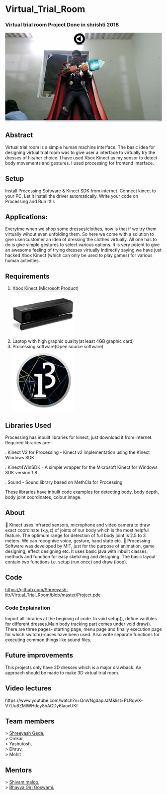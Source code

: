 # Virtual_Trial_Room

  <h3> Virtual trial room
   Project Done in shrishti 2018 </h3>
   <img src='images/secy.png' >
   
  <h2> Abstract</h2>
    
   Virtual trial room is a simple human machine interface. The basic idea for designing virtual trial room was to give user a interface to virtually try the dresses     of his/her choice. I have used Xbox Kinect as my sensor to detect body movements and gestures. I used processing for         frontend interface. 
    
 
    
  <h2> Setup</h2>
    
   Install Processing Software & Kinect SDK from internet. Connect kinect to your PC. Let it install the driver                  automatically. Write your code on Processing and Run It!!!.
    
    
   <h2>Applications:</h2>
   Everytme when we shop some dresses/clothes, how is that if we try them virtually wihout even unfolding them.
   So here we come with a solution to give user/customer an idea of dressing the clothes virtually. All one has to do is        give simple gestures to select various options. It is very potent to give an awesome feeling of trying dresses virtually
   Indirectly saying we have just hacked Xbox Kinect (which can only be used to play games) for various human activities.    
    
  <h2> Requirements</h2>
  <ol>
   <li>Xbox Kinect (Microsoft Product)</br><img src='images/kinect.jpg' width = 200>
   <li> Laptop with high graphic quality(at least 4GB graphic card)</br>
   <li> Processing software(Open source software)</br><img src='images/processing.png' width = 200>
    </ol>
 <h2>  Libraries Used</h2>
   
   Processing has inbuilt libraries for kinect, just download it from internet. Required libraries are:-
    
   . Kinect V2 for Processing - Kinect v2 implementation using the Kinect Windows SDK 
   
   . Kinect4WinSDK - A simple wrapper for the Microsoft Kinect for Windows SDK version 1.8
   
   . Sound - Sound library based on MethCla for Processing
   
   These libraries have inbuilt code examples for detecting body, body depth, body joint coordinates, colour image.
    
    
  <h2> About </h2>
   
   
   	Kinect uses Infrared sensors, microphone and video camera to draw exact coordinate (x,y,z) of joints of our body             which is the most helpful feature. The optimum range for detection of full body joint is 2.5 to 3 meters. We can             recognise voice, gesture, hand state etc. 	Processing Software was developed by MIT, just for the purpose of               animation, game designing, effect designing etc. It uses basic java with inbuilt classes, methods and function for           easy sketching and designing. The basic layout contain two functions i.e. setup (run once) and draw (loop).
     
     
   <h2>Code</h2>
   
   https://github.com/Shreeyash-iitr/Virtual_Trial_Room/blob/master/Project.pde   
   <h3> Code Explaination</h3>
   Import all libraries at the begining of code.
   In void setup(), define varilbles for different dresses.Main body tracking part comes under void draw().
   There are three pages- starting page, menu page and finally execution page for which switch()-cases have been used.
   Also write separate functions for executing common things like sound files.
   
   

<h2> Future improvements </h2>
    This projects only have 2D dresses which is a major drawback. An approach should be made to make 3D virtual trial room.
    <h2> Video lectures </h2>
    https://www.youtube.com/watch?v=QmVNgdapJJM&list=PLRqwX-V7Uu6ZMlWHdcy8hAGDy6IaoxUKf
    
    
    
    
   <h2>Team members </h2>
   > <a href="https://www.facebook.com/shreeyash.geda.1">Shreeyash Geda</a>,</br>
   > Omkar,</br>
   > Yashutosh,</br>
   > Dhruv,</br>
   > Mohit
    
   <h2>Mentors</h2>
   > <a href="https://github.com/Kakashi08">Shivam maloo</a>,</br>
   > <a href="https://www.facebook.com/bhavya.girigoswami">Bhavya Giri Goswami.</a>
    
   
    
    

    
    
